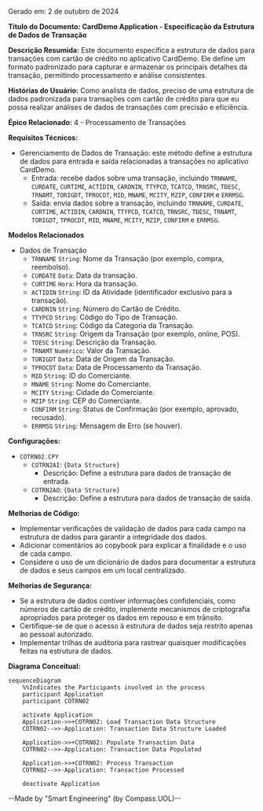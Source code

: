 Gerado em: 2 de outubro de 2024

**Título do Documento: CardDemo Application - Especificação da Estrutura de Dados de Transação**

**Descrição Resumida:**
Este documento especifica a estrutura de dados para transações com cartão de crédito no aplicativo CardDemo. Ele define um formato padronizado para capturar e armazenar os principais detalhes da transação, permitindo processamento e análise consistentes.

**Histórias do Usuário:**
Como analista de dados, preciso de uma estrutura de dados padronizada para transações com cartão de crédito para que eu possa realizar análises de dados de transações com precisão e eficiência.

**Épico Relacionado:**
4 - Processamento de Transações

**Requisitos Técnicos:**

- Gerenciamento de Dados de Transação: este método define a estrutura de dados para entrada e saída relacionadas a transações no aplicativo CardDemo.
  - Entrada: recebe dados sobre uma transação, incluindo `TRNNAME`, `CURDATE`, `CURTIME`, `ACTIDIN`, `CARDNIN`, `TTYPCD`, `TCATCD`, `TRNSRC`, `TDESC`, `TRNAMT`, `TORIGDT`, `TPROCDT`, `MID`, `MNAME`, `MCITY`, `MZIP`, `CONFIRM` e `ERRMSG`.
  - Saída: envia dados sobre a transação, incluindo `TRNNAME`, `CURDATE`, `CURTIME`, `ACTIDIN`, `CARDNIN`, `TTYPCD`, `TCATCD`, `TRNSRC`, `TDESC`, `TRNAMT`, `TORIGDT`, `TPROCDT`, `MID`, `MNAME`, `MCITY`, `MZIP`, `CONFIRM` e `ERRMSG`.

**Modelos Relacionados**
- Dados de Transação
  - `TRNNAME` `String`: Nome da Transação (por exemplo, compra, reembolso).
  - `CURDATE` `Data`: Data da transação.
  - `CURTIME` `Hora`: Hora da transação.
  - `ACTIDIN` `String`: ID da Atividade (identificador exclusivo para a transação).
  - `CARDNIN` `String`: Número do Cartão de Crédito.
  - `TTYPCD` `String`: Código do Tipo de Transação.
  - `TCATCD` `String`: Código da Categoria da Transação.
  - `TRNSRC` `String`: Origem da Transação (por exemplo, online, POS).
  - `TDESC` `String`: Descrição da Transação.
  - `TRNAMT` `Numérico`: Valor da Transação.
  - `TORIGDT` `Data`: Data de Origem da Transação.
  - `TPROCDT` `Data`: Data de Processamento da Transação.
  - `MID` `String`: ID do Comerciante.
  - `MNAME` `String`: Nome do Comerciante.
  - `MCITY` `String`: Cidade do Comerciante.
  - `MZIP` `String`: CEP do Comerciante.
  - `CONFIRM` `String`: Status de Confirmação (por exemplo, aprovado, recusado).
  - `ERRMSG` `String`: Mensagem de Erro (se houver).

**Configurações:**
- `COTRN02.CPY`
  - `COTRN2AI`: `{Data Structure}`
	- Descrição: Define a estrutura para dados de transação de entrada.
  - `COTRN2AO`: `{Data Structure}`
	- Descrição: Define a estrutura para dados de transação de saída.

**Melhorias de Código:**
- Implementar verificações de validação de dados para cada campo na estrutura de dados para garantir a integridade dos dados.
- Adicionar comentários ao copybook para explicar a finalidade e o uso de cada campo.
- Considere o uso de um dicionário de dados para documentar a estrutura de dados e seus campos em um local centralizado.

**Melhorias de Segurança:**
- Se a estrutura de dados contiver informações confidenciais, como números de cartão de crédito, implemente mecanismos de criptografia apropriados para proteger os dados em repouso e em trânsito.
- Certifique-se de que o acesso à estrutura de dados seja restrito apenas ao pessoal autorizado.
- Implementar trilhas de auditoria para rastrear quaisquer modificações feitas na estrutura de dados.

**Diagrama Conceitual:**
```mermaid
sequenceDiagram
    %%Indicates the Participants involved in the process
    participant Application
    participant COTRN02

    activate Application
    Application->>+COTRN02: Load Transaction Data Structure
    COTRN02-->>-Application: Transaction Data Structure Loaded

    Application->>+COTRN02: Populate Transaction Data
    COTRN02-->>-Application: Transaction Data Populated

    Application->>+COTRN02: Process Transaction
    COTRN02-->>-Application: Transaction Processed

    deactivate Application
```

--Made by "Smart Engineering" (by Compass.UOL)--